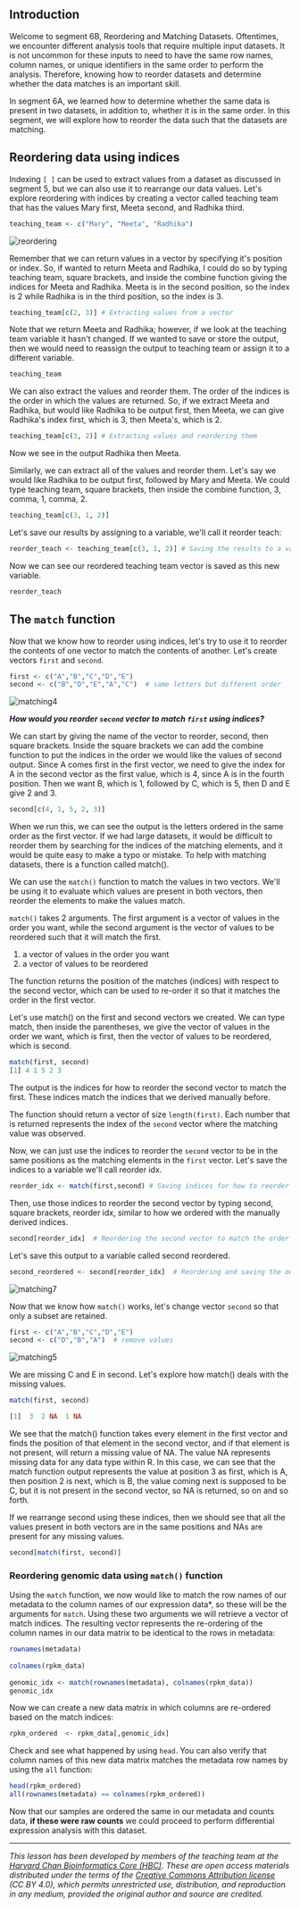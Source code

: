 ## Introduction

Welcome to segment 6B, Reordering and Matching Datasets. Oftentimes, we encounter different analysis tools that require multiple input datasets. It is not uncommon for these inputs to need to have the same row names, column names, or unique identifiers in the same order to perform the analysis. Therefore, knowing how to reorder datasets and determine whether the data matches is an important skill.

In segment 6A, we learned how to determine whether the same data is present in two datasets, in addition to, whether it is in the same order. In this segment, we will explore how to reorder the data such that the datasets are matching.

## Reordering data using indices

Indexing `[ ]` can be used to extract values from a dataset as discussed in segment 5, but we can also use it to rearrange our data values. Let's explore reordering with indices by creating a vector called teaching team that has the values Mary first, Meeta second, and Radhika third.

```r
teaching_team <- c("Mary", "Meeta", "Radhika")
```
![reordering](../img/teachin-team.png)

Remember that we can return values in a vector by specifying it's position or index. So, if wanted to return Meeta and Radhika, I could do so by typing teaching team, square brackets, and inside the combine function giving the indices for Meeta and Radhika. Meeta is in the second position, so the index is 2 while Radhika is in the third position, so the index is 3.

```r
teaching_team[c(2, 3)] # Extracting values from a vector
```

Note that we return Meeta and Radhika; however, if we look at the teaching team variable it hasn't changed. If we wanted to save or store the output, then we would need to reassign the output to teaching team or assign it to a different variable.

```r
teaching_team
```

We can also extract the values and reorder them. The order of the indices is the order in which the values are returned. So, if we extract Meeta and Radhika, but would like Radhika to be output first, then Meeta, we can give Radhika's index first, which is 3, then Meeta's, which is 2.

```r
teaching_team[c(3, 2)] # Extracting values and reordering them
```

Now we see in the output Radhika then Meeta.

Similarly, we can extract all of the values and reorder them. Let's say we would like Radhika to be output first, followed by Mary and Meeta. We could type teaching team, square brackets, then inside the combine function, 3, comma, 1, comma, 2.

```r
teaching_team[c(3, 1, 2)]
```

Let's save our results by assigning to a variable, we'll call it reorder teach:

```r
reorder_teach <- teaching_team[c(3, 1, 2)] # Saving the results to a variable
```

Now we can see our reordered teaching team vector is saved as this new variable.

```r
reorder_teach
```

## The `match` function

Now that we know how to reorder using indices, let's try to use it to reorder the contents of one vector to match the contents of another. Let's create vectors `first` and `second`.

```r
first <- c("A","B","C","D","E")
second <- c("B","D","E","A","C")  # same letters but different order
```
![matching4](../img/match1.png)

***How would you reorder `second` vector to match `first` using indices?***

We can start by giving the name of the vector to reorder, second, then square brackets. Inside the square brackets we can add the combine function to put the indices in the order we would like the values of second output. Since A comes first in the first vector, we need to give the index for A in the second vector as the first value, which is 4, since A is in the fourth position. Then we want B, which is 1, followed by C, which is 5, then D and E give 2 and 3.

```r
second[c(4, 1, 5, 2, 3)]
```

When we run this, we can see the output is the letters ordered in the same order as the first vector. If we had large datasets, it would be difficult to reorder them by searching for the indices of the matching elements, and it would be quite easy to make a typo or mistake. To help with matching datasets, there is a function called match(). 

We can use the `match()` function to match the values in two vectors. We'll be using it to evaluate which values are present in both vectors, then reorder the elements to make the values match. 

`match()` takes 2 arguments. The first argument is a vector of values in the order you want, while the second argument is the vector of values to be reordered such that it will match the first. 

1. a vector of values in the order you want
2. a vector of values to be reordered

The function returns the position of the matches (indices) with respect to the second vector, which can be used to re-order it so that it matches the order in the first vector.  

Let's use match() on the first and second vectors we created. We can type match, then inside the parentheses, we give the vector of values in the order we want, which is first, then the vector of values to be reordered, which is second.
	
```r
match(first, second)
[1] 4 1 5 2 3
```

The output is the indices for how to reorder the second vector to match the first. These indices match the indices that we derived manually before. 

The function should return a vector of size `length(first)`. Each number that is returned represents the index of the `second` vector where the matching value was observed. 

Now, we can just use the indices to reorder the `second` vector to be in the same positions as the matching elements in the `first` vector. Let's save the indices to a variable we'll call reorder idx. 

```r
reorder_idx <- match(first,second) # Saving indices for how to reorder `second` to match `first`
```

Then, use those indices to reorder the second vector by typing second, square brackets, reorder idx, similar to how we ordered with the manually derived indices.

```r
second[reorder_idx]  # Reordering the second vector to match the order of the first vector
```

Let's save this output to a variable called second reordered.

```r
second_reordered <- second[reorder_idx]  # Reordering and saving the output to a variable
```

![matching7](../img/match3-reordered.png)


Now that we know how `match()` works, let's change vector `second` so that only a subset are retained. 

```r	
first <- c("A","B","C","D","E")
second <- c("D","B","A")  # remove values
```

![matching5](../img/match2.png)

We are missing C and E in second. Let's explore how match() deals with the missing values.

```r
match(first, second)

[1]  3  2 NA  1 NA
```

We see that the match() function takes every element in the first vector and finds the position of that element in the second vector, and if that element is not present, will return a missing value of NA. The value NA represents missing data for any data type within R. In this case, we can see that the match function output represents the value at position 3 as first, which is A, then position 2 is next, which is B, the value coming next is supposed to be C, but it is not present in the second vector, so NA is returned, so on and so forth. 

If we rearrange second using these indices, then we should see that all the values present in both vectors are in the same positions and NAs are present for any missing values.

```r
second[match(first, second)]
```

### Reordering genomic data using `match()` function

Using the `match` function, we now would like to match the row names of our metadata to the column names of our expression data*, so these will be the arguments for `match`. Using these two arguments we will retrieve a vector of match indices. The resulting vector represents the re-ordering of the column names in our data matrix to be identical to the rows in metadata:
 
 ```r
rownames(metadata)
	
colnames(rpkm_data)
	
genomic_idx <- match(rownames(metadata), colnames(rpkm_data))
genomic_idx
```

Now we can create a new data matrix in which columns are re-ordered based on the match indices:

```r
rpkm_ordered  <- rpkm_data[,genomic_idx]
```

Check and see what happened by using `head`. You can also verify that column names of this new data matrix matches the metadata row names by using the `all` function:

```r
head(rpkm_ordered)
all(rownames(metadata) == colnames(rpkm_ordered))
```

Now that our samples are ordered the same in our metadata and counts data, **if these were raw counts** we could proceed to perform differential expression analysis with this dataset.


---
*This lesson has been developed by members of the teaching team at the [Harvard Chan Bioinformatics Core (HBC)](http://bioinformatics.sph.harvard.edu/). These are open access materials distributed under the terms of the [Creative Commons Attribution license](https://creativecommons.org/licenses/by/4.0/) (CC BY 4.0), which permits unrestricted use, distribution, and reproduction in any medium, provided the original author and source are credited.*
